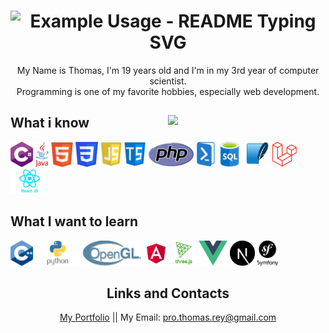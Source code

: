 <div align="center">
  <h1><img src="https://readme-typing-svg.demolab.com/?lines=>+HI+THERE+<;>+WELCOME+AND+HAVE+A+LOOK+AROUND+<&font=Fira%20Code&center=true&width=380&height=50&duration=4000&pause=1000&color=40e0d0" alt="Example Usage - README Typing SVG"></h1>
  <p>
    My Name is Thomas, I'm 19 years old and I'm in my 3rd year of computer scientist.<br>
    Programming is one of my favorite hobbies, especially web development.
  </p>
</div>

<div>
  <img align="right" width="50%" src="https://github-readme-stats.vercel.app/api/top-langs?username=ThomasRey1&layout=compact&theme=nord">
  <div>
        </dd></dl></dd></dl></dd></dl>
        <h2> What i know </h2>
        <img height="40" src="assets/Csharp.png" />
        <img height="40" src="assets/Java.png" />
        <img height="40" src="assets/Html.png" />
        <img height="40" src="assets/Css.png" />
        <img height="40" src="assets/Javascript.png" />
        <img height="40" src="assets/Typescript.png" />
        <img height="40" src="assets/Php.png" />
        <img height="40" src="assets/Powershell.png" />
        <img height="40" src="assets/Sql.png" />
        <img height="40" src="assets/Sqlite.png" />
        <img height="40" src="assets/Laravel.png" />
        <img height="40" src="assets/React.png" />
        <h2> What I want to learn </h2>
        <img height="40" src="assets/Cpp.png" />
        <img height="40" src="assets/Python.png" />
        <img height="40" src="assets/OpenGl.png" />
        <img height="40" src="assets/Angular.png" />
        <img height="40" src="assets/Three.png" />
        <img height="40" src="assets/Vue.png" />
        <img height="40" src="assets/Next.png" />
        <img height="40" src="assets/Symfony.png" />
        </dd></dl></dd></dl></dd></dl>
    </div>
</div>

<div align="center">
  <h2>Links and Contacts</h2>
  <p><a href="https://thomasrey1.github.io/ThomasRey1/">My Portfolio</a> ||  My Email: <a href="mailto:pro.thomas.rey@gmail.com">pro.thomas.rey@gmail.com</a></p>
</div>
